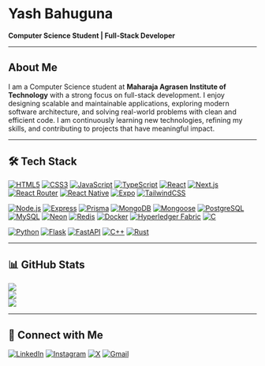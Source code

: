 # Yash Bahuguna

**Computer Science Student | Full-Stack Developer**

---

## About Me

I am a Computer Science student at **Maharaja Agrasen Institute of Technology** with a strong focus on full-stack development. I enjoy designing scalable and maintainable applications, exploring modern software architecture, and solving real-world problems with clean and efficient code. I am continuously learning new technologies, refining my skills, and contributing to projects that have meaningful impact.  

---

## 🛠️ Tech Stack

[![HTML5](https://img.shields.io/badge/HTML5-111827?style=for-the-badge&logo=html5&logoColor=E34F26)](https://developer.mozilla.org/en-US/docs/Web/HTML) 
[![CSS3](https://img.shields.io/badge/CSS3-111827?style=for-the-badge&logo=css3&logoColor=1572B6)](https://developer.mozilla.org/en-US/docs/Web/CSS) 
[![JavaScript](https://img.shields.io/badge/JavaScript-111827?style=for-the-badge&logo=javascript&logoColor=F7DF1E)](https://developer.mozilla.org/en-US/docs/Web/JavaScript) 
[![TypeScript](https://img.shields.io/badge/TypeScript-111827?style=for-the-badge&logo=typescript&logoColor=3178C6)](https://www.typescriptlang.org/) 
[![React](https://img.shields.io/badge/React-111827?style=for-the-badge&logo=react&logoColor=61DAFB)](https://react.dev/) 
[![Next.js](https://img.shields.io/badge/Next.js-black?style=for-the-badge&logo=next.js&logoColor=white)](https://nextjs.org/) 
[![React Router](https://img.shields.io/badge/React_Router-CA4245?style=for-the-badge&logo=react-router&logoColor=white)](https://reactrouter.com/) 
[![React Native](https://img.shields.io/badge/React_Native-111827?style=for-the-badge&logo=react&logoColor=61DAFB)](https://reactnative.dev/) 
[![Expo](https://img.shields.io/badge/Expo-111827?style=for-the-badge&logo=expo&logoColor=white)](https://expo.dev/) 
[![TailwindCSS](https://img.shields.io/badge/TailwindCSS-111827?style=for-the-badge&logo=tailwind-css&logoColor=38B2AC)](https://tailwindcss.com/) 

[![Node.js](https://img.shields.io/badge/Node.js-111827?style=for-the-badge&logo=node.js&logoColor=339933)](https://nodejs.org/) 
[![Express](https://img.shields.io/badge/Express-111827?style=for-the-badge&logo=express&logoColor=white)](https://expressjs.com/) 
[![Prisma](https://img.shields.io/badge/Prisma-111827?style=for-the-badge&logo=prisma&logoColor=white)](https://www.prisma.io/) 
[![MongoDB](https://img.shields.io/badge/MongoDB-4aa94b?style=for-the-badge&logo=mongodb&logoColor=white)](https://www.mongodb.com/) 
[![Mongoose](https://img.shields.io/badge/Mongoose-111827?style=for-the-badge&logo=mongoose&logoColor=white)](https://mongoosejs.com/)
[![PostgreSQL](https://img.shields.io/badge/PostgreSQL-111827?style=for-the-badge&logo=postgresql&logoColor=4169E1)](https://www.postgresql.org/) 
[![MySQL](https://img.shields.io/badge/MySQL-111827?style=for-the-badge&logo=mysql&logoColor=4479A1)](https://www.mysql.com/)
[![Neon](https://img.shields.io/badge/Neon-111827?style=for-the-badge&logo=neon&logoColor=08F)](https://neon.tech/) 
[![Redis](https://img.shields.io/badge/Redis-111827?style=for-the-badge&logo=redis&logoColor=DC382D)](https://redis.io/) 
[![Docker](https://img.shields.io/badge/Docker-111827?style=for-the-badge&logo=docker&logoColor=2496ED)](https://www.docker.com/) 
[![Hyperledger Fabric](https://img.shields.io/badge/Hyperledger_Fabric-111827?style=for-the-badge&logo=hyperledger&logoColor=2F3134)](https://www.hyperledger.org/use/fabric) 
[![C](https://img.shields.io/badge/C-111827?style=for-the-badge&logo=c&logoColor=A8B9CC)](https://en.wikipedia.org/wiki/C_(programming_language)) 

[![Python](https://img.shields.io/badge/Python-111827?style=for-the-badge&logo=python&logoColor=3776AB)](https://www.python.org/) 
[![Flask](https://img.shields.io/badge/Flask-111827?style=for-the-badge&logo=flask&logoColor=000000)](https://flask.palletsprojects.com/)
[![FastAPI](https://img.shields.io/badge/FastAPI-111827?style=for-the-badge&logo=fastapi&logoColor=009688)](https://fastapi.tiangolo.com/) 
[![C++](https://img.shields.io/badge/C++-111827?style=for-the-badge&logo=c%2b%2b&logoColor=00599C)](https://isocpp.org/)
[![Rust](https://img.shields.io/badge/Rust-111827?logo=rust&logoColor=white)](https://rust-lang.org)


---

## 📊 GitHub Stats

![](https://github-readme-stats.vercel.app/api?username=Yashbhu&theme=dark&hide_border=false&include_all_commits=false&count_private=true)  
![](https://github-readme-streak-stats.herokuapp.com/?user=Yashbhu&theme=dark&hide_border=false)  
![](https://github-readme-stats.vercel.app/api/top-langs/?username=Yashbhu&theme=dark&hide_border=false&include_all_commits=false&count_private=true&layout=compact)

---

## 🔗 Connect with Me

[![LinkedIn](https://img.shields.io/badge/LinkedIn-%230077B5.svg?style=for-the-badge&logo=linkedin&logoColor=white)](https://www.linkedin.com/in/yash-b-79396130b?utm_source=share&utm_campaign=share_via&utm_content=profile&utm_medium=android_app) 
[![Instagram](https://img.shields.io/badge/Instagram-%23E4405F.svg?style=for-the-badge&logo=instagram&logoColor=white)](https://www.instagram.com/yashb_51?igsh=MTBvOTlxNWszZjdtag==)
[![X](https://img.shields.io/badge/X-%231DA1F2.svg?style=for-the-badge&logo=x&logoColor=white)](https://x.com/asyncyash?t=NRZFW_Cfk7HibBye9V_cPA&s=09)
[![Gmail](https://img.shields.io/badge/Gmail-D14836?style=for-the-badge&logo=gmail&logoColor=white)](mailto:yashbahuguna918@gmail.com) 

